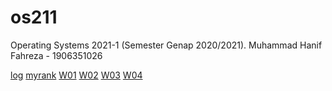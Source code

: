

# os211

Operating Systems 2021-1 (Semester Genap 2020/2021).
Muhammad Hanif Fahreza - 1906351026

[log](TXT/mylog.txt)
[myrank](TXT/myrank.txt)
[W01](https://hanifahreza.github.io/os211/W01/)
[W02](https://hanifahreza.github.io/os211/W02/)
[W03](https://hanifahreza.github.io/os211/W03/)
[W04](https://hanifahreza.github.io/os211/W04/)



